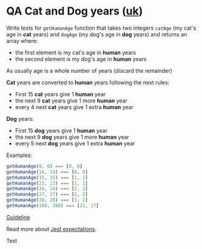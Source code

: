 # QA Cat and Dog years ([uk](readme.uk.md))

Write tests for `getHumanAge` function that takes two integers `catAge` (my
cat's age in **cat** years) and `dogAge` (my dog's age in **dog** years) and
returns an array where:

- the first element is my cat's age in **human** years
- the second element is my dog's age in **human** years

As usually age is a whole number of years (discard the remainder)

**Cat** years are converted to **human** years following the next rules:

- First 15 **cat** years give 1 **human** year
- the next 9 **cat** years give 1 more **human** year
- every 4 next **cat** years give 1 extra **human** year

**Dog** years:

- First 15 **dog** years give 1 **human** year
- the next 9 **dog** years give 1 more **human** year
- every 5 next **dog** years give 1 extra **human** year

Examples:

```js
getHumanAge(0, 0) === [0, 0]
getHumanAge(14, 14) === [0, 0]
getHumanAge(15, 15) === [1, 1]
getHumanAge(23, 23) === [1, 1]
getHumanAge(24, 24) === [2, 2]
getHumanAge(27, 27) === [2, 2]
getHumanAge(28, 28) === [3, 2]
getHumanAge(100, 100) === [21, 17]
```

[Guideline](https://github.com/mate-academy/js_task-guideline/blob/master/README.md)

Read more about [Jest expectations](https://jestjs.io/uk/docs/expect).

Test
